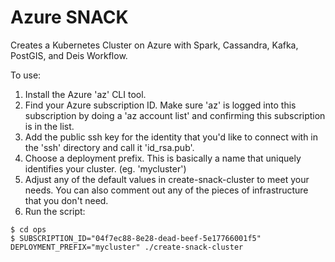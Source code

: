 # Azure SNACK

Creates a Kubernetes Cluster on Azure with Spark, Cassandra, Kafka, PostGIS, and Deis Workflow.

To use:

1. Install the Azure 'az' CLI tool.
2. Find your Azure subscription ID.  Make sure 'az' is logged into this subscription by doing a 'az account list' and confirming this subscription is in the list.
3. Add the public ssh key for the identity that you'd like to connect with in the 'ssh' directory and call it 'id_rsa.pub'.
4. Choose a deployment prefix.  This is basically a name that uniquely identifies your cluster.  (eg. 'mycluster')
5. Adjust any of the default values in create-snack-cluster to meet your needs.  You can also comment out any of the pieces of infrastructure that you don't need.
6. Run the script:

```
$ cd ops
$ SUBSCRIPTION_ID="04f7ec88-8e28-dead-beef-5e17766001f5" DEPLOYMENT_PREFIX="mycluster" ./create-snack-cluster
```
